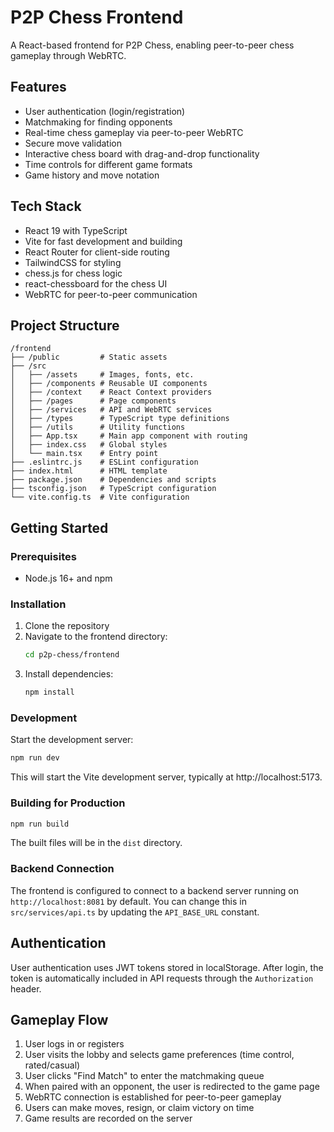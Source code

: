 # P2P Chess Frontend

A React-based frontend for P2P Chess, enabling peer-to-peer chess gameplay through WebRTC.

## Features

- User authentication (login/registration)
- Matchmaking for finding opponents
- Real-time chess gameplay via peer-to-peer WebRTC
- Secure move validation
- Interactive chess board with drag-and-drop functionality
- Time controls for different game formats
- Game history and move notation

## Tech Stack

- React 19 with TypeScript
- Vite for fast development and building
- React Router for client-side routing
- TailwindCSS for styling
- chess.js for chess logic
- react-chessboard for the chess UI
- WebRTC for peer-to-peer communication

## Project Structure

```
/frontend
├── /public         # Static assets
├── /src
│   ├── /assets     # Images, fonts, etc.
│   ├── /components # Reusable UI components
│   ├── /context    # React Context providers
│   ├── /pages      # Page components
│   ├── /services   # API and WebRTC services
│   ├── /types      # TypeScript type definitions
│   ├── /utils      # Utility functions
│   ├── App.tsx     # Main app component with routing
│   ├── index.css   # Global styles
│   └── main.tsx    # Entry point
├── .eslintrc.js    # ESLint configuration
├── index.html      # HTML template
├── package.json    # Dependencies and scripts
├── tsconfig.json   # TypeScript configuration
└── vite.config.ts  # Vite configuration
```

## Getting Started

### Prerequisites

- Node.js 16+ and npm

### Installation

1. Clone the repository
2. Navigate to the frontend directory:
   ```bash
   cd p2p-chess/frontend
   ```
3. Install dependencies:
   ```bash
   npm install
   ```

### Development

Start the development server:
```bash
npm run dev
```

This will start the Vite development server, typically at http://localhost:5173.

### Building for Production

```bash
npm run build
```

The built files will be in the `dist` directory.

### Backend Connection

The frontend is configured to connect to a backend server running on `http://localhost:8081` by default. You can change this in `src/services/api.ts` by updating the `API_BASE_URL` constant.

## Authentication

User authentication uses JWT tokens stored in localStorage. After login, the token is automatically included in API requests through the `Authorization` header.

## Gameplay Flow

1. User logs in or registers
2. User visits the lobby and selects game preferences (time control, rated/casual)
3. User clicks "Find Match" to enter the matchmaking queue
4. When paired with an opponent, the user is redirected to the game page
5. WebRTC connection is established for peer-to-peer gameplay
6. Users can make moves, resign, or claim victory on time
7. Game results are recorded on the server